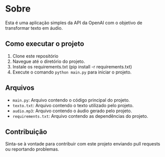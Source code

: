 # Sobre

Esta é uma aplicação simples da API da OpenAI com o objetivo de transformar texto em áudio.

## Como executar o projeto

1. Clone este repositório
2. Navegue até o diretório do projeto.
3. Instale os requirements.txt (pip install -r requirements.txt)
4. Execute o comando `python main.py` para iniciar o projeto.

## Arquivos

- `main.py`: Arquivo contendo o código principal do projeto.
- `texto.txt`: Arquivo contendo o texto utilizado pelo projeto.
- `audio.mp3`: Arquivo contendo o áudio gerado pelo projeto.
- `requirements.txt`: Arquivo contendo as dependências do projeto.

## Contribuição

Sinta-se à vontade para contribuir com este projeto enviando pull requests ou reportando problemas.

